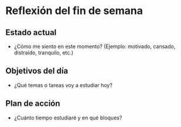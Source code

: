 # Reflexión del fin de semana

## Estado actual

- ¿Cómo me siento en este momento? (Ejemplo: motivado, cansado, distraído, tranquilo, etc.)

## Objetivos del día

- ¿Qué temas o tareas voy a estudiar hoy?

## Plan de acción

- ¿Cuánto tiempo estudiaré y en qué bloques?



